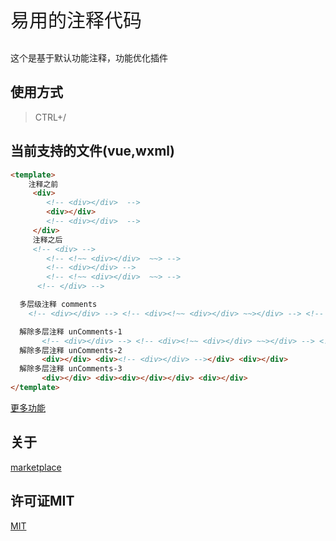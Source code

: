 <p align='left' style='font-size:30px' > 易用的注释代码 </p>
<p align=''> 这个是基于默认功能注释，功能优化插件 </p>
<!-- <p align=''> 中文 | <a href='./README.en-US.md'>English</a> </p> -->


## 使用方式

>CTRL+/

## 当前支持的文件(vue,wxml)
```html
<template>
    注释之前
     <div>
        <!-- <div></div>  -->
        <div></div>
        <!-- <div></div>  -->
     </div> 
     注释之后
     <!-- <div> -->
        <!-- <!~~ <div></div>  ~~> -->
        <!-- <div></div> -->
        <!-- <!~~ <div></div>  ~~> -->
      <!-- </div> -->

  多层级注释 comments
    <!-- <div></div> --> <!-- <div><!~~ <div></div> ~~></div> --> <!-- <div></div> -->

  解除多层注释 unComments-1
       <!-- <div></div> --> <!-- <div><!~~ <div></div> ~~></div> --> <!-- <div></div> -->
  解除多层注释 unComments-2
       <div></div> <div><!-- <div></div> --></div> <div></div>
  解除多层注释 unComments-3
       <div></div> <div><div></div></div> <div></div>
</template>
```


[更多功能](./example/html-line-by-line.md)

## 关于 

[marketplace](https://marketplace.visualstudio.com/items?itemName=breakon.easy-comments-code)

## 许可证MIT

[MIT](https://opensource.org/licenses/MIT)


